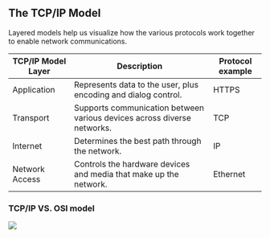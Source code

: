 ## The TCP/IP Model

Layered models help us visualize how the various protocols work together to enable network communications.

| TCP/IP Model Layer | Description | Protocol example |
| ---- | ---- | ---- |
| Application | Represents data to the user, plus encoding and dialog control. | HTTPS |
| Transport | Supports communication between various devices across diverse networks. | TCP |
| Internet | Determines the best path through the network. | IP |
| Network Access | Controls the hardware devices and media that make up the network. | Ethernet |

### TCP/IP VS. OSI model

![](https://i.imgur.com/qI2smm3.png)


